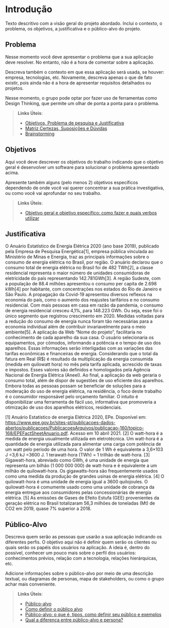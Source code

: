 # Introdução

Texto descritivo com a visão geral do projeto abordado. Inclui o contexto, o problema, os objetivos, a justificativa e o público-alvo do projeto.

## Problema
Nesse momento você deve apresentar o problema que a sua aplicação deve  resolver. No entanto, não é a hora de comentar sobre a aplicação.

Descreva também o contexto em que essa aplicação será usada, se  houver: empresa, tecnologias, etc. Novamente, descreva apenas o que de  fato existir, pois ainda não é a hora de apresentar requisitos  detalhados ou projetos.

Nesse momento, o grupo pode optar por fazer uso  de ferramentas como Design Thinking, que permite um olhar de ponta a ponta para o problema.

> **Links Úteis**:
> - [Objetivos, Problema de pesquisa e Justificativa](https://medium.com/@versioparole/objetivos-problema-de-pesquisa-e-justificativa-c98c8233b9c3)
> - [Matriz Certezas, Suposições e Dúvidas](https://medium.com/educa%C3%A7%C3%A3o-fora-da-caixa/matriz-certezas-suposi%C3%A7%C3%B5es-e-d%C3%BAvidas-fa2263633655)
> - [Brainstorming](https://www.euax.com.br/2018/09/brainstorming/)

## Objetivos

Aqui você deve descrever os objetivos do trabalho indicando que o objetivo geral é desenvolver um software para solucionar o problema apresentado acima. 

Apresente também alguns (pelo menos 2) objetivos específicos dependendo de onde você vai querer concentrar a sua prática investigativa, ou como você vai aprofundar no seu trabalho.
 
> **Links Úteis**:
> - [Objetivo geral e objetivo específico: como fazer e quais verbos utilizar](https://blog.mettzer.com/diferenca-entre-objetivo-geral-e-objetivo-especifico/)

## Justificativa

O Anuário Estatístico de Energia Elétrica 2020 (ano base 2019), publicado pela Empresa de Pesquisa Energética[1], empresa pública vinculada ao Ministério de Minas e Energia, traz as principais informações sobre o consumo de energia elétrica no Brasil, por região. O anuário declarou que o consumo total de energia elétrica no Brasil foi de 482 TWh[2], a classe residencial representa o maior número de unidades consumidoras de eletricidade do país representando 142.781GWh[3]. A região Sudeste, com a população de 88.4 milhões apresentou o consumo per capita de 2.698 kWh[4] por habitante, com concentrações nos estados do Rio de Janeiro e São Paulo.
A propagação da Covid-19 apresentou diversos reflexos na economia do país, como o aumento dos reajustes tarifários e no consumo residencial. Com mais pessoas em casa em razão da pandemia, o consumo de energia residencial cresceu 4,1%, para 148.223 GWh. Ou seja, esse foi o único segmento que registrou crescimento em 2020.
Medidas voltadas para a redução do consumo de energia nunca foram tão necessárias para a economia individual além de contribuir invariavelmente para o meio ambiente[5].
A aplicação da Web “Nome do projeto”, facilitaria no conhecimento de cada aparelho da sua casa. O usuário selecionaria os equipamentos, por cômodos, informando a potência e o tempo de uso dos aparelhos. Essas informações serão interligadas com as variações das tarifas econômicas e financeiras de energia. Considerando que o total da fatura em Real (R$) é resultado da multiplicação da energia consumida (medida em quilowatt hora) no mês pela tarifa aplicada, acrescido de taxas e impostos. Esses valores são definidos e homologados pela Agência Nacional de Energia Elétrica (Aneel). Ao final, a aplicação da web geraria o consumo total, além de dispor de sugestões de uso eficiente dos aparelhos.
Embora todas as pessoas possam se beneficiar de soluções para a moderação do uso de energia elétrica, na residência, o foco deste trabalho é o consumidor responsável pelo orçamento familiar. O intuito é disponibilizar uma ferramenta de fácil uso, informativa que promoveria a otimização de uso dos aparelhos elétricos, residenciais.

[1] Anuário Estatístico de energia Elétrica 2020, EPe. Disponível em: https://www.epe.gov.br/sites-pt/publicacoes-dados-abertos/publicacoes/PublicacoesArquivos/publicacao-160/topico-168/EPEFactSheetAnuario.pdf. Acesso em 10 abril 2021.
[2] O watt-hora é a medida de energia usualmente utilizada em eletrotécnica. Um watt-hora é a quantidade de energia utilizada para alimentar uma carga com potência de um watt pelo período de uma hora. O valor de 1 Wh é equivalente a 3,6×103 J =3,6 kJ =3600 J. 1 terawatt-hora (TWh) = 1 trilhão de watt-hora.
[3] Gigawatt-hora, abreviado como GWh, é uma unidade de energia que representa um bilhão (1 000 000 000) de watt-hora e é equivalente a um milhão de quilowatt-hora. Os gigawatts-hora são frequentemente usados como uma medida da produção de grandes usinas de energia elétrica.
[4] O quilowatt-hora é uma unidade de energia igual a 3600 quilojoules. O quilowatt-hora é comumente usado como uma unidade de cobrança da energia entregue aos consumidores pelas concessionárias de energia elétrica.
[5] As emissões de Gases de Efeito Estufa (GEE) provenientes da geração elétrica no Brasil totalizaram 56,3 milhões de toneladas (Mt) de CO2 em 2019, quase 7% superior a 2018.


## Público-Alvo

Descreva quem serão as pessoas que usarão a sua aplicação indicando os diferentes perfis. O objetivo aqui não é definir quem serão os clientes ou quais serão os papéis dos usuários na aplicação. A ideia é, dentro do possível, conhecer um pouco mais sobre o perfil dos usuários: conhecimentos prévios, relação com a tecnologia, relações
hierárquicas, etc.

Adicione informações sobre o público-alvo por meio de uma descrição textual, ou diagramas de personas, mapa de stakeholders, ou como o grupo achar mais conveniente.

> **Links Úteis**:
> - [Público-alvo](https://blog.hotmart.com/pt-br/publico-alvo/)
> - [Como definir o público alvo](https://exame.com/pme/5-dicas-essenciais-para-definir-o-publico-alvo-do-seu-negocio/)
> - [Público-alvo: o que é, tipos, como definir seu público e exemplos](https://klickpages.com.br/blog/publico-alvo-o-que-e/)
> - [Qual a diferença entre público-alvo e persona?](https://rockcontent.com/blog/diferenca-publico-alvo-e-persona/)